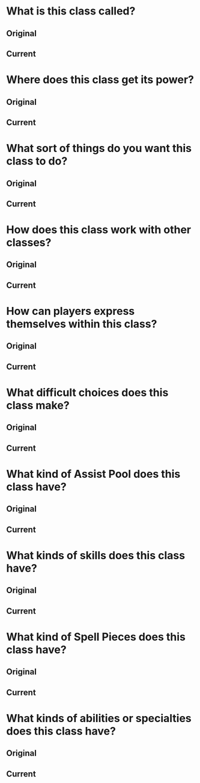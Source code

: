 # What is this class called?
## Original


## Current


# Where does this class get its power?
## Original


## Current


# What sort of things do you want this class to do?
## Original


## Current


# How does this class work with other classes?
## Original


## Current


# How can players express themselves within this class?
## Original


## Current


# What difficult choices does this class make?
## Original


## Current


# What kind of Assist Pool does this class have?
## Original


## Current


# What kinds of skills does this class have?
## Original


## Current


# What kind of Spell Pieces does this class have?
## Original


## Current


# What kinds of abilities or specialties does this class have?
## Original


## Current


